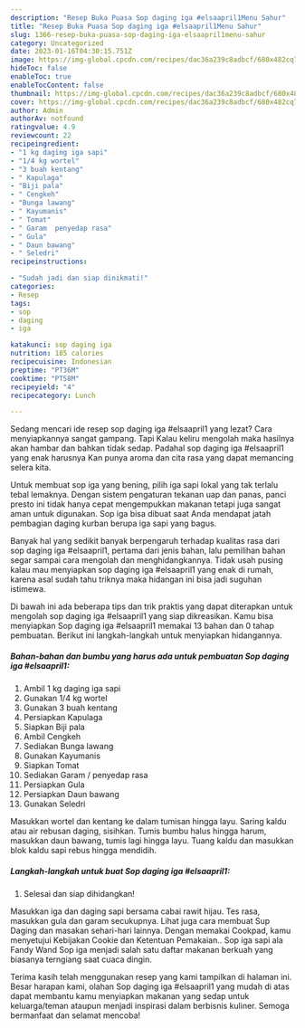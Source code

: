 ```yaml
---
description: "Resep Buka Puasa Sop daging iga #elsaapril1Menu Sahur"
title: "Resep Buka Puasa Sop daging iga #elsaapril1Menu Sahur"
slug: 1366-resep-buka-puasa-sop-daging-iga-elsaapril1menu-sahur
category: Uncategorized
date: 2023-01-16T04:30:15.751Z
image: https://img-global.cpcdn.com/recipes/dac36a239c8adbcf/680x482cq70/sop-daging-iga-elsaapril1-foto-resep-utama.jpg
hideToc: false
enableToc: true
enableTocContent: false
thumbnail: https://img-global.cpcdn.com/recipes/dac36a239c8adbcf/680x482cq70/sop-daging-iga-elsaapril1-foto-resep-utama.jpg
cover: https://img-global.cpcdn.com/recipes/dac36a239c8adbcf/680x482cq70/sop-daging-iga-elsaapril1-foto-resep-utama.jpg
author: Admin
authorAv: notfound
ratingvalue: 4.9
reviewcount: 22
recipeingredient:
- "1 kg daging iga sapi"
- "1/4 kg wortel"
- "3 buah kentang"
- " Kapulaga"
- "Biji pala"
- " Cengkeh"
- "Bunga lawang"
- " Kayumanis"
- " Tomat"
- " Garam  penyedap rasa"
- " Gula"
- " Daun bawang"
- " Seledri"
recipeinstructions:

- "Sudah jadi dan siap dinikmati!"
categories:
- Resep
tags:
- sop
- daging
- iga

katakunci: sop daging iga 
nutrition: 185 calories
recipecuisine: Indonesian
preptime: "PT36M"
cooktime: "PT58M"
recipeyield: "4"
recipecategory: Lunch

---
```



Sedang mencari ide resep sop daging iga #elsaapril1 yang lezat? Cara menyiapkannya sangat gampang. Tapi Kalau keliru mengolah maka hasilnya akan hambar dan bahkan tidak sedap. Padahal sop daging iga #elsaapril1 yang enak harusnya Kan punya aroma dan cita rasa yang dapat memancing selera kita.


Untuk membuat sop iga yang bening, pilih iga sapi lokal yang tak terlalu tebal lemaknya. Dengan sistem pengaturan tekanan uap dan panas, panci presto ini tidak hanya cepat mengempukkan makanan tetapi juga sangat aman untuk digunakan. Sop iga bisa dibuat saat Anda mendapat jatah pembagian daging kurban berupa iga sapi yang bagus.

Banyak hal yang sedikit banyak berpengaruh terhadap kualitas rasa dari sop daging iga #elsaapril1, pertama dari jenis bahan, lalu pemilihan bahan segar sampai cara mengolah dan menghidangkannya. Tidak usah pusing kalau mau menyiapkan sop daging iga #elsaapril1 yang enak di rumah, karena asal sudah tahu triknya maka hidangan ini bisa jadi suguhan istimewa.


Di bawah ini ada beberapa tips dan trik praktis yang dapat diterapkan untuk mengolah sop daging iga #elsaapril1 yang siap dikreasikan. Kamu bisa menyiapkan Sop daging iga #elsaapril1 memakai 13 bahan dan 0 tahap pembuatan. Berikut ini langkah-langkah untuk menyiapkan hidangannya.

<!--inarticleads1-->

##### Bahan-bahan dan bumbu yang harus ada untuk pembuatan Sop daging iga #elsaapril1:

1. Ambil 1 kg daging iga sapi
1. Gunakan 1/4 kg wortel
1. Gunakan 3 buah kentang
1. Persiapkan  Kapulaga
1. Siapkan Biji pala
1. Ambil  Cengkeh
1. Sediakan Bunga lawang
1. Gunakan  Kayumanis
1. Siapkan  Tomat
1. Sediakan  Garam / penyedap rasa
1. Persiapkan  Gula
1. Persiapkan  Daun bawang
1. Gunakan  Seledri


Masukkan wortel dan kentang ke dalam tumisan hingga layu. Saring kaldu atau air rebusan daging, sisihkan. Tumis bumbu halus hingga harum, masukkan daun bawang, tumis lagi hingga layu. Tuang kaldu dan masukkan blok kaldu sapi rebus hingga mendidih. 

<!--inarticleads2-->

##### Langkah-langkah untuk buat Sop daging iga #elsaapril1:


1. Selesai dan siap dihidangkan!

Masukkan iga dan daging sapi bersama cabai rawit hijau. Tes rasa, masukkan gula dan garam secukupnya. Lihat juga cara membuat Sup Daging dan masakan sehari-hari lainnya. Dengan memakai Cookpad, kamu menyetujui Kebijakan Cookie dan Ketentuan Pemakaian.. Sop iga sapi ala Fandy Wand Sop iga menjadi salah satu daftar makanan berkuah yang biasanya terngiang saat cuaca dingin. 

Terima kasih telah menggunakan resep yang kami tampilkan di halaman ini. Besar harapan kami, olahan Sop daging iga #elsaapril1 yang mudah di atas dapat membantu kamu menyiapkan makanan yang sedap untuk keluarga/teman ataupun menjadi inspirasi dalam berbisnis kuliner. Semoga bermanfaat dan selamat mencoba!
